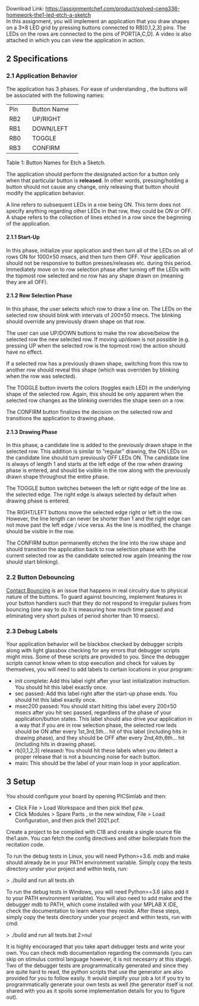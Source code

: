 Download Link: https://assignmentchef.com/product/solved-ceng336-homework-the1-led-etch-a-sketch
<br>
In this assignment, you will implement an application that you draw shapes on a 3×8 LED grid by pressing buttons connected to RB[0,1,2,3] pins. The LEDs on the rows are connected to the pins of PORT[A,C,D]. A video is also attached in which you can view the application in action.

<h2>2       Specifications</h2>

<h3>2.1       Application Behavior</h3>

The application has 3 phases. For ease of understanding , the buttons will be associated with the following names:

<table width="163">

 <tbody>

  <tr>

   <td width="46">Pin</td>

   <td width="117">Button Name</td>

  </tr>

  <tr>

   <td width="46">RB2</td>

   <td width="117">UP/RIGHT</td>

  </tr>

  <tr>

   <td width="46">RB1</td>

   <td width="117">DOWN/LEFT</td>

  </tr>

  <tr>

   <td width="46">RB0</td>

   <td width="117">TOGGLE</td>

  </tr>

  <tr>

   <td width="46">RB3</td>

   <td width="117">CONFIRM</td>

  </tr>

 </tbody>

</table>

Table 1: Button Names for Etch a Sketch.

The application should perform the designated action for a button only when that particular button is <strong>released</strong>. In other words, pressing/holding a button should not cause any change, only releasing that button should modify the application behavior.

A line refers to subsequent LEDs in a row being ON. This term does not specify anything regarding other LEDs in that row, they could be ON or OFF. A shape refers to the collection of lines etched in a row since the beginning of the application.

<h4>2.1.1        Start-Up</h4>

In this phase, initialize your application and then turn all of the LEDs on all of rows ON for 1000±50 msecs, and then turn them OFF. Your application should not be responsive to button presses/releases etc. during this period. Immediately move on to row selection phase after turning off the LEDs with the topmost row selected and no row has any shape drawn on (meaning they are all OFF).

<h4>2.1.2        Row Selection Phase</h4>

In this phase, the user selects which row to draw a line on. The LEDs on the selected row should blink with intervals of 200±50 msecs. The blinking should override any previously drawn shape on that row.

The user can use UP/DOWN buttons to make the row above/below the selected row the new selected row. If moving up/down is not possible (e.g. pressing UP when the selected row is the topmost row) the action should have no effect.

If a selected row has a previously drawn shape, switching from this row to another row should reveal this shape (which was overriden by blinking when the row was selected).

The TOGGLE button inverts the colors (toggles each LED) in the underlying shape of the selected row. Again, this should be only apparent when the selected row changes as the blinking overrides the shape seen on a row.

The CONFIRM button finalizes the decision on the selected row and transitions the application to drawing phase.

<h4>2.1.3       Drawing Phase</h4>

In this phase, a candidate line is added to the previously drawn shape in the selected row. This addition is similar to ”regular” drawing, the ON LEDs on the candidate line should turn previously OFF LEDs ON. The candidate line is always of length 1 and starts at the left edge of the row when drawing phase is entered, and should be visible in the row along with the previously drawn shape throughout the entire phase.

The TOGGLE button switches between the left or right edge of the line as the selected edge. The right edge is always selected by default when drawing phase is entered.

The RIGHT/LEFT buttons move the selected edge right or left in the row. However, the line length can never be shorter than 1 and the right edge can not move past the left edge / vice versa. As the line is modified, the change should be visible in the row.

The CONFIRM button permanently etches the line into the row shape and should transition the application back to row selection phase with the current selected row as the candidate selected row again (meaning the row should start blinking).

<h3>2.2       Button Debouncing</h3>

<a href="https://en.wikipedia.org/wiki/Switch#Contact_bounce">Contact Bouncing</a> is an issue that happens in real circuitry due to physical nature of the buttons. To guard against bouncing, implement features in your button handlers such that they do not respond to irregular pulses from bouncing (one way to do it is measuring how much time passed and eliminating very short pulses of period shorter than 10 msecs).

<h3>2.3       Debug Labels</h3>

Your application behavior will be blackbox checked by debugger scripts along with light glassbox checking for any errors that debugger scripts might miss. Some of these scripts are provided to you. Since the debugger scripts cannot know when to stop execution and check for values by themselves, you will need to add labels to certain locations in your program:

<ul>

 <li>init complete<strong>: </strong>Add this label right after your last initialization instruction. You should hit this label exactly once.</li>

 <li>sec passed<strong>: </strong>Add this label right after the start-up phase ends. You should hit this label exactly once.</li>

 <li>msec200 passed<strong>: </strong>You should start hitting this label every 200±50 msecs after you hit sec passed, regardless of the phase of your application/button states. This label should also drive your application in a way that if you are in row selection phase, the selected row leds should be ON after every 1st,3rd,5th… hit of this label (including hits in drawing phase), and they should be OFF after every 2nd,4th,6th… hit (including hits in drawing phase).</li>

 <li>rb[0,1,2,3] released<strong>: </strong>You should hit these labels when you detect a proper release that is not a bouncing noise for each button.</li>

 <li>main<strong>: </strong>This should be the label of your main loop in your application.</li>

</ul>

<h2>3      Setup</h2>

You should configure your board by opening PICSimlab and then:

<ul>

 <li>Click File <em>&gt; </em>Load Workspace and then pick the1 pzw.</li>

 <li>Click Modules <em>&gt; </em>Spare Parts , in the new window, File <em>&gt; </em>Load Configuration, and then pick the1 2021.pcf.</li>

</ul>

Create a project to be compiled with C18 and create a single source file the1.asm. You can fetch the config directives and other boilerplate from the recitation code.

To run the debug tests in Linux, you will need Python&gt;=3.6. mdb and make should already be in your PATH environment variable. Simply copy the tests directory under your project and within tests, run:

&gt; ./build and run all tests.sh

To run the debug tests in Windows, you will need Python&gt;=3.6 (also add it to your PATH environment variable). You will also need to add make and the debugger mdb to PATH, which come installed with your MPLAB X IDE, check the documentation to learn where they reside. After these steps, simply copy the tests directory under your project and within tests, run with cmd:

&gt; ./build and run all tests.bat 2&gt;nul

It is highly encouraged that you take apart debugger tests and write your own. You can check mdb documentation regarding the commands (you can skip on stimulus control language however, it is not necesarry at this stage). Two of the debugger tests are programmatically generated and since they are quite hard to read, the python scripts that use the generator are also provided for you to follow easily. It would simplify your job a lot if you try to programmatically generate your own tests as well (the generator itself is not shared with you as it spoils some implementation details for you to figure out).